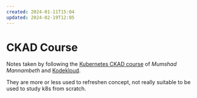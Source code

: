 ```yaml
---
created: 2024-01-11T15:04
updated: 2024-02-19T12:05
---
```

# CKAD Course
Notes taken by following the [Kubernetes CKAD course](https://www.udemy.com/course/certified-kubernetes-application-developer/)
of *Mumshad Mannambeth* and [Kodekloud](kodekloud.com).

They are more or less used to refreshen concept, not really suitable to be used to study k8s from scratch.
